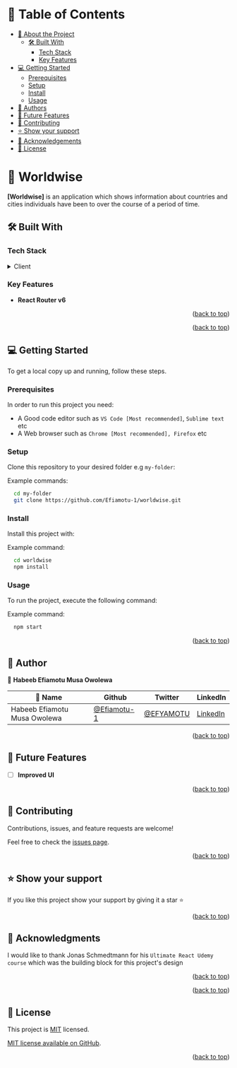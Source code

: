 <a name="readme-top"></a>

<div align="center">

</div>

<!-- TABLE OF CONTENTS -->

# 📗 Table of Contents

- [📖 About the Project](#about-project)
  - [🛠 Built With](#built-with)
    - [Tech Stack](#tech-stack)
    - [Key Features](#key-features)
    <!-- - [🚀 Live Demo](#live-demo) -->
- [💻 Getting Started](#getting-started)
  - [Prerequisites](#prerequisites)
  - [Setup](#setup)
  - [Install](#install)
  - [Usage](#usage)
- [👥 Authors](#authors)
- [🔭 Future Features](#future-features)
- [🤝 Contributing](#contributing)
- [⭐️ Show your support](#support)
- [🙏 Acknowledgements](#acknowledgements)
- [📝 License](#license)

<!-- PROJECT DESCRIPTION -->

# 📖 Worldwise <a name="about-project"></a>

**[Worldwise]** is an application which shows information about countries and cities individuals have been to over the course of a period of time.

## 🛠 Built With <a name="built-with"></a>

### Tech Stack <a name="tech-stack"></a>

<details>
  <summary>Client</summary>
  <ul>
    <li><a href="https://reactjs.org/">React.js</a></li>
  </ul>
</details>

<!-- Features -->

### Key Features <a name="key-features"></a>

- **React Router v6**

<p align="right">(<a href="#readme-top">back to top</a>)</p>

<!-- LIVE DEMO -->

<!-- ## 🚀 Live Demo <a name="live-demo"></a>

> Add a link to your deployed project.

- [Live Demo Link](https://google.com) -->

<p align="right">(<a href="#readme-top">back to top</a>)</p>

<!-- GETTING STARTED -->

## 💻 Getting Started <a name="getting-started"></a>

To get a local copy up and running, follow these steps.

### Prerequisites

In order to run this project you need:

- A Good code editor such as `VS Code [Most recommended]`, `Sublime text` etc
- A Web browser such as `Chrome [Most recommended], Firefox` etc

### Setup

Clone this repository to your desired folder e.g `my-folder`:

Example commands:

```sh
  cd my-folder
  git clone https://github.com/Efiamotu-1/worldwise.git
```

### Install

Install this project with:

Example command:

```sh
  cd worldwise
  npm install
```

### Usage

To run the project, execute the following command:

Example command:

```sh
  npm start
```

<p align="right">(<a href="#readme-top">back to top</a>)</p>

<!-- AUTHORS -->

## 👥 Author <a name="authors"></a>

👤 **Habeeb Efiamotu Musa Owolewa**

| 👤 Name                      | Github                                       | Twitter                                   | LinkedIn                                             |
| ---------------------------- | -------------------------------------------- | ----------------------------------------- | ---------------------------------------------------- |
| Habeeb Efiamotu Musa Owolewa | [@Efiamotu-1](https://github.com/Efiamotu-1) | [@EFYAMOTU](https://twitter.com/EFYAMOTU) | [LinkedIn](https://www.linkedin.com/in/Musa-habeeb/) |

<p align="right">(<a href="#readme-top">back to top</a>)</p>

<!-- FUTURE FEATURES -->

## 🔭 Future Features <a name="future-features"></a>

- [ ] **Improved UI**

<p align="right">(<a href="#readme-top">back to top</a>)</p>

<!-- CONTRIBUTING -->

## 🤝 Contributing <a name="contributing"></a>

Contributions, issues, and feature requests are welcome!

Feel free to check the [issues page](https://github.com/Efiamotu-1/worldwise/issues).

<p align="right">(<a href="#readme-top">back to top</a>)</p>

<!-- SUPPORT -->

## ⭐️ Show your support <a name="support"></a>

If you like this project show your support by giving it a star ⭐️

<p align="right">(<a href="#readme-top">back to top</a>)</p>

<!-- ACKNOWLEDGEMENTS -->

## 🙏 Acknowledgments <a name="acknowledgements"></a>

I would like to thank Jonas Schmedtmann for his `Ultimate React Udemy course` which was the building block for this project's design

<p align="right">(<a href="#readme-top">back to top</a>)</p>

<!-- FAQ (optional) -->

<p align="right">(<a href="#readme-top">back to top</a>)</p>

<!-- LICENSE -->

## 📝 License <a name="license"></a>

This project is [MIT](./LICENSE) licensed.

[MIT license available on GitHub](https://docs.github.com/en/communities/setting-up-your-project-for-healthy-contributions/adding-a-license-to-a-repository).

<p align="right">(<a href="#readme-top">back to top</a>)</p>
